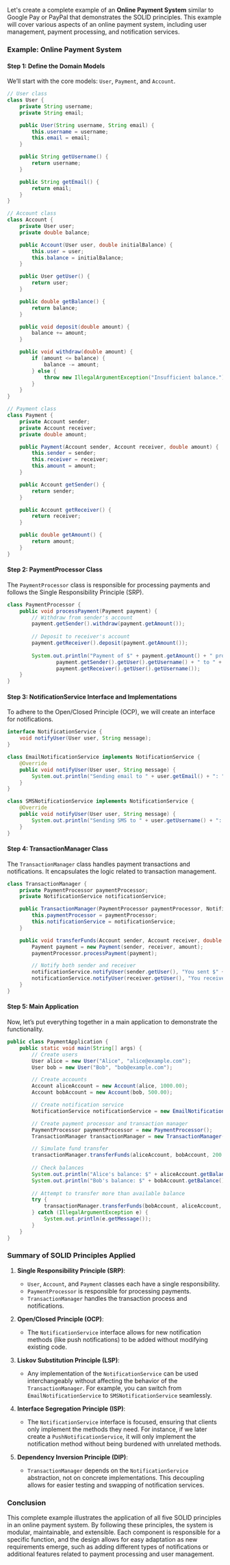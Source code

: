 Let's create a complete example of an **Online Payment System** similar to Google Pay or PayPal that demonstrates the SOLID principles. This example will cover various aspects of an online payment system, including user management, payment processing, and notification services.

### Example: Online Payment System

#### Step 1: Define the Domain Models

We’ll start with the core models: `User`, `Payment`, and `Account`.

```java
// User class
class User {
    private String username;
    private String email;

    public User(String username, String email) {
        this.username = username;
        this.email = email;
    }

    public String getUsername() {
        return username;
    }

    public String getEmail() {
        return email;
    }
}

// Account class
class Account {
    private User user;
    private double balance;

    public Account(User user, double initialBalance) {
        this.user = user;
        this.balance = initialBalance;
    }

    public User getUser() {
        return user;
    }

    public double getBalance() {
        return balance;
    }

    public void deposit(double amount) {
        balance += amount;
    }

    public void withdraw(double amount) {
        if (amount <= balance) {
            balance -= amount;
        } else {
            throw new IllegalArgumentException("Insufficient balance.");
        }
    }
}

// Payment class
class Payment {
    private Account sender;
    private Account receiver;
    private double amount;

    public Payment(Account sender, Account receiver, double amount) {
        this.sender = sender;
        this.receiver = receiver;
        this.amount = amount;
    }

    public Account getSender() {
        return sender;
    }

    public Account getReceiver() {
        return receiver;
    }

    public double getAmount() {
        return amount;
    }
}
```

#### Step 2: PaymentProcessor Class

The `PaymentProcessor` class is responsible for processing payments and follows the Single Responsibility Principle (SRP).

```java
class PaymentProcessor {
    public void processPayment(Payment payment) {
        // Withdraw from sender's account
        payment.getSender().withdraw(payment.getAmount());
        
        // Deposit to receiver's account
        payment.getReceiver().deposit(payment.getAmount());
        
        System.out.println("Payment of $" + payment.getAmount() + " processed from " +
                payment.getSender().getUser().getUsername() + " to " +
                payment.getReceiver().getUser().getUsername());
    }
}
```

#### Step 3: NotificationService Interface and Implementations

To adhere to the Open/Closed Principle (OCP), we will create an interface for notifications.

```java
interface NotificationService {
    void notifyUser(User user, String message);
}

class EmailNotificationService implements NotificationService {
    @Override
    public void notifyUser(User user, String message) {
        System.out.println("Sending email to " + user.getEmail() + ": " + message);
    }
}

class SMSNotificationService implements NotificationService {
    @Override
    public void notifyUser(User user, String message) {
        System.out.println("Sending SMS to " + user.getUsername() + ": " + message);
    }
}
```

#### Step 4: TransactionManager Class

The `TransactionManager` class handles payment transactions and notifications. It encapsulates the logic related to transaction management.

```java
class TransactionManager {
    private PaymentProcessor paymentProcessor;
    private NotificationService notificationService;

    public TransactionManager(PaymentProcessor paymentProcessor, NotificationService notificationService) {
        this.paymentProcessor = paymentProcessor;
        this.notificationService = notificationService;
    }

    public void transferFunds(Account sender, Account receiver, double amount) {
        Payment payment = new Payment(sender, receiver, amount);
        paymentProcessor.processPayment(payment);

        // Notify both sender and receiver
        notificationService.notifyUser(sender.getUser(), "You sent $" + amount + " to " + receiver.getUser().getUsername());
        notificationService.notifyUser(receiver.getUser(), "You received $" + amount + " from " + sender.getUser().getUsername());
    }
}
```

#### Step 5: Main Application

Now, let’s put everything together in a main application to demonstrate the functionality.

```java
public class PaymentApplication {
    public static void main(String[] args) {
        // Create users
        User alice = new User("Alice", "alice@example.com");
        User bob = new User("Bob", "bob@example.com");

        // Create accounts
        Account aliceAccount = new Account(alice, 1000.00);
        Account bobAccount = new Account(bob, 500.00);

        // Create notification service
        NotificationService notificationService = new EmailNotificationService(); // or new SMSNotificationService();

        // Create payment processor and transaction manager
        PaymentProcessor paymentProcessor = new PaymentProcessor();
        TransactionManager transactionManager = new TransactionManager(paymentProcessor, notificationService);

        // Simulate fund transfer
        transactionManager.transferFunds(aliceAccount, bobAccount, 200.00);
        
        // Check balances
        System.out.println("Alice's balance: $" + aliceAccount.getBalance());
        System.out.println("Bob's balance: $" + bobAccount.getBalance());
        
        // Attempt to transfer more than available balance
        try {
            transactionManager.transferFunds(bobAccount, aliceAccount, 600.00); // Should throw an exception
        } catch (IllegalArgumentException e) {
            System.out.println(e.getMessage());
        }
    }
}
```

### Summary of SOLID Principles Applied

1. **Single Responsibility Principle (SRP)**:
    - `User`, `Account`, and `Payment` classes each have a single responsibility.
    - `PaymentProcessor` is responsible for processing payments.
    - `TransactionManager` handles the transaction process and notifications.

2. **Open/Closed Principle (OCP)**:
    - The `NotificationService` interface allows for new notification methods (like push notifications) to be added without modifying existing code.

3. **Liskov Substitution Principle (LSP)**:
    - Any implementation of the `NotificationService` can be used interchangeably without affecting the behavior of the `TransactionManager`. For example, you can switch from `EmailNotificationService` to `SMSNotificationService` seamlessly.

4. **Interface Segregation Principle (ISP)**:
    - The `NotificationService` interface is focused, ensuring that clients only implement the methods they need. For instance, if we later create a `PushNotificationService`, it will only implement the notification method without being burdened with unrelated methods.

5. **Dependency Inversion Principle (DIP)**:
    - `TransactionManager` depends on the `NotificationService` abstraction, not on concrete implementations. This decoupling allows for easier testing and swapping of notification services.

### Conclusion

This complete example illustrates the application of all five SOLID principles in an online payment system. By following these principles, the system is modular, maintainable, and extensible. Each component is responsible for a specific function, and the design allows for easy adaptation as new requirements emerge, such as adding different types of notifications or additional features related to payment processing and user management.